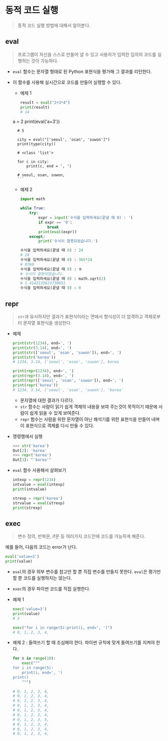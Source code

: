 # 동적 코드 실행

> 동적 코드 실행 방법에 대해서 알아본다.





## eval

> 프로그램이 자신을 스스로 만들어 낼 수 있고 사용자가 입력한 임의의 코드를 실행하는 것이 가능하다.



* `eval` 함수는 문자열 형태로 된 Python 표현식을 평가해 그 결과를 리턴한다.

* 이 함수를 사용해 실시간으로 코드를 만들어 실행할 수 있다.

    * 예제 1

        ```python
        result = eval("2+3*4")
        print(result)
        # 14
    a = 2
        print(eval('a+3'))
        
        # 5
        
        city = eval("['seoul', 'osan', 'suwon']")
        print(type(city))
        
        # <class 'list'>
        
        for c in city:
            print(c, end = ', ')
        
        # seoul, osan, suwon,
        ```
        
    * 예제 2

        ```python
        import math
        
        while True:
            try:
                expr = input('수식을 입력하세요(끝낼 때 0) : ')
                if expr == '0':
                    break
                print(eval(expr))
            except:
                print('수식이 잘못되었습니다.')
        
        수식을 입력하세요(끝낼 때 0) : 24
        # 24
        수식을 입력하세요(끝낼 때 0) : 365*24
        # 8760
        수식을 입력하세요(끝낼 때 0) : ㅍ
        # 수식이 잘못되었습니다.
        수식을 입력하세요(끝낼 때 0) : math.sqrt(2)
        # 1.4142135623730951
        수식을 입력하세요(끝낼 때 0) : 0        
        ```





## repr

> `str`과 유사하지만 결과가 표현식이라는 면에서 형식성이 더 엄격하고 객체로부터 문자열 표현식을 생성한다.



* 예제

  ```python
  print(str(1234), end=', ')
  print(str(3.14), end=', ')
  print(str(['seoul', 'osan', 'suwon']), end=', ')
  print(str('korea'))
  # 1234, 3.14, ['seoul', 'osan', 'suwon'], korea
  
  print(repr(1234), end=', ')
  print(repr(3.14), end=', ')
  print(repr(['seoul', 'osan', 'suwon']), end=', ')
  print(repr('korea'))
  # 1234, 3.14, ['seoul', 'osan', 'suwon'], 'korea'
  ```

  * 문자열에 대한 결과가 다르다.
  * `str` 함수는 사람이 읽기 쉽게 객체의 내용을 보여 주는것이 목적이기 때문에 사람이 쉽게 읽을 수 있게 보여준다.
  * `repr` 함수는 사람을 위한 문자열이 아닌 해석기를 위한 표현식을 만들어 내며 이 표현식으로 객체를 다시 만들 수 있다.

* 명령행에서 실행

  ```python
  >>> str('korea')
  Out[2]: 'korea'
  >>> repr('korea')
  Out[3]: "'korea'"
  ```

* `eval` 함수 사용해서 살펴보기

  ```python
  intexp = repr(1234)
  intvalue = eval(intexp)
  print(intvalue)
  
  strexp = repr('korea')
  strvalue = eval(strexp)
  print(strexp)
  ```

  



## exec

> 변수 정의, 반복문, if문 등 여러가지 코드안에 코드를 가능하게 해준다.



예를 들어, 다음의 코드는 error가 난다.

```python
eval('value=3')
print(value)
```

* `eval`의 경우 외부 변수를 참고만 할 뿐 직접 변수를 만들지 못한다. `eval`은 평가만 할 뿐 코드를 실행하지는 않는다.



* `exec`의 경우 파이썬 코드를 직접 실행한다.

* 예제 1

  ```python
  exec('value=3')
  print(value)
  # 3
  
  exec("for i in range(5):print(i, end=', ')")
  # 0, 1, 2, 3, 4,
  ```

* 예제  2 : 들여쓰기 할 때 조심해야 한다. 파이썬 규칙에 맞게 들여쓰기를 지켜야 한다.

  ```python
  for n in range(10):
      exec("""
  for i in range(5):
      print(i, end=', ')
  print()
      """)
      
  # 0, 1, 2, 3, 4, 
  # 0, 1, 2, 3, 4, 
  # 0, 1, 2, 3, 4, 
  # 0, 1, 2, 3, 4, 
  # 0, 1, 2, 3, 4, 
  # 0, 1, 2, 3, 4, 
  # 0, 1, 2, 3, 4, 
  # 0, 1, 2, 3, 4, 
  # 0, 1, 2, 3, 4, 
  # 0, 1, 2, 3, 4, 
  ```

  

